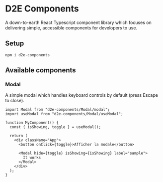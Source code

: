# D2E Components

A down-to-earth React Typescript component library which focuses on delivering simple, accessible components for developers to use.

## Setup

`npm i d2e-components`

## Available components

### Modal

A simple modal which handles keyboard controls by default (press Escape to close).

```tsx
import Modal from "d2e-components/Modal/modal";
import useModal from "d2e-components/Modal/useModal";

function MyComponent() {
  const { isShowing, toggle } = useModal();

  return (
    <div className="App">
      <button onClick={toggle}>Afficher la modale</button>

      <Modal hide={toggle} isShowing={isShowing} label="sample">
        It works
      </Modal>
    </div>
  );
}
```

